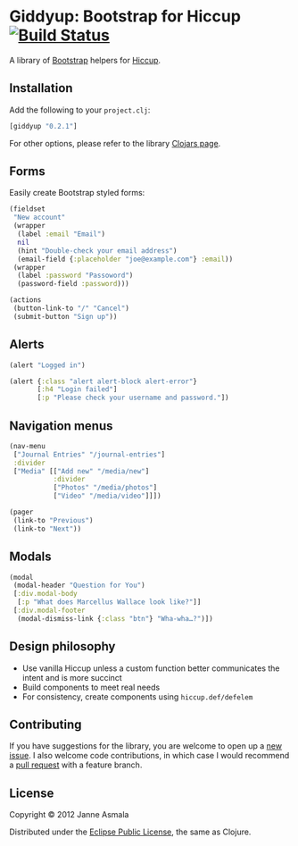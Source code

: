 Giddyup: Bootstrap for Hiccup [![Build Status](https://secure.travis-ci.org/asmala/giddyup.png?branch=master)](http://travis-ci.org/asmala/giddyup)
=============================

A library of [Bootstrap](http://getbootstrap.com/) helpers for
[Hiccup](https://github.com/weavejester/hiccup/).


## Installation

Add the following to your `project.clj`:

```clojure
[giddyup "0.2.1"]
```

For other options, please refer to the library
[Clojars page](https://clojars.org/giddyup).


## Forms

Easily create Bootstrap styled forms:

```clojure
(fieldset
 "New account"
 (wrapper
  (label :email "Email")
  nil
  (hint "Double-check your email address")
  (email-field {:placeholder "joe@example.com"} :email))
 (wrapper
  (label :password "Passoword")
  (password-field :password)))

(actions
 (button-link-to "/" "Cancel")
 (submit-button "Sign up"))
```


## Alerts

```clojure
(alert "Logged in")

(alert {:class "alert alert-block alert-error"}
       [:h4 "Login failed"]
       [:p "Please check your username and password."])
```


## Navigation menus

```clojure
(nav-menu
 ["Journal Entries" "/journal-entries"]
 :divider
 ["Media" [["Add new" "/media/new"]
           :divider
           ["Photos" "/media/photos"]
           ["Video" "/media/video"]]])

(pager
 (link-to "Previous")
 (link-to "Next"))

```


## Modals

```clojure
(modal
 (modal-header "Question for You")
 [:div.modal-body
  [:p "What does Marcellus Wallace look like?"]]
 [:div.modal-footer
  (modal-dismiss-link {:class "btn"} "Wha-wha…?")])
```


## Design philosophy

* Use vanilla Hiccup unless a custom function better communicates the
  intent and is more succinct
* Build components to meet real needs
* For consistency, create components using `hiccup.def/defelem`


## Contributing

If you have suggestions for the library, you are welcome to open up a
[new issue](https://github.com/asmala/giddyup/issues/new). I also
welcome code contributions, in which case I would recommend a
[pull request](https://help.github.com/articles/using-pull-requests)
with a feature branch.


## License

Copyright © 2012 Janne Asmala

Distributed under the
[Eclipse Public License](http://www.eclipse.org/legal/epl-v10.html),
the same as Clojure.
